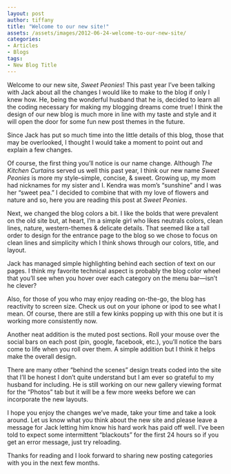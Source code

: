 ```yaml
---
layout: post
author: tiffany
title: "Welcome to our new site!"
assets: /assets/images/2012-06-24-welcome-to-our-new-site/
categories: 
- Articles
- Blogs
tags: 
- New Blog Title
---
```


Welcome to our new site, _Sweet Peonies_! This past year I’ve been talking with Jack about all the changes I would like to make to the blog if only I knew how. He, being the wonderful husband that he is, decided to learn all the coding necessary for making my blogging dreams come true! I think the design of our new blog is much more in line with my taste and style and it will open the door for some fun new post themes in the future.

Since Jack has put so much time into the little details of this blog, those that may be overlooked, I thought I would take a moment to point out and explain a few changes.

Of course, the first thing you’ll notice is our name change. Although _The Kitchen Curtains_ served us well this past year, I think our new name _Sweet Peonies_ is more my style–simple, concise, & sweet. Growing up, my mom had nicknames for my sister and I. Kendra was mom’s “sunshine” and I was her “sweet pea.” I decided to combine that with my love of flowers and nature and so, here you are reading this post at _Sweet Peonies_.

Next, we changed the blog colors a bit. I like the bolds that were prevalent on the old site but, at heart, I’m a simple girl who likes neutrals colors, clean lines, nature, western-themes & delicate details. That seemed like a tall order to design for the entrance page to the blog so we chose to focus on clean lines and simplicity which I think shows through our colors, title, and layout.

Jack has managed simple highlighting behind each section of text on our pages. I think my favorite technical aspect is probably the blog color wheel that you’ll see when you hover over each category on the menu bar—isn’t he clever?

Also, for those of you who may enjoy reading on-the-go, the blog has reactivity to screen size. Check us out on your iphone or ipod to see what I mean. Of course, there are still a few kinks popping up with this one but it is working more consistently now.

Another neat addition is the muted post sections. Roll your mouse over the social bars on each post (pin, google, facebook, etc.), you’ll notice the bars come to life when you roll over them. A simple addition but I think it helps make the overall design.

There are many other “behind the scenes” design treats coded into the site that I’ll be honest I don’t quite understand but I am ever so grateful to my husband for including. He is still working on our new gallery viewing format for the “Photos” tab but it will be a few more weeks before we can incorporate the new layouts.

I hope you enjoy the changes we’ve made, take your time and take a look around. Let us know what you think about the new site and please leave a message for Jack letting him know his hard work has paid off well. I’ve been told to expect some intermittent “blackouts” for the first 24 hours so if you get an error message, just try reloading.

Thanks for reading and I look forward to sharing new posting categories with you in the next few months.